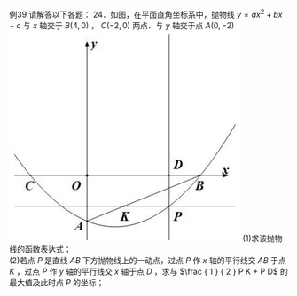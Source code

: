 例39 请解答以下各题： 24．如图，在平面直角坐标系中，抛物线 $y = a x ^ { 2 } + b x + c$ 与 $x$ 轴交于 $B \left( 4 , 0 \right)$ ， $C \left( - 2 , 0 \right)$ 两点．与 $y$ 轴交于点 $A ( 0 , - 2 )$
![](<../../qs_image_DB/专题2-7_二次函数中的最值问题（解析版）/c2d1491b2a3ffbc8afbea0e68b4af4937808568fb872a0bf915c32a51c8dd833.jpg>)
(1)求该抛物线的函数表达式；  
(2)若点 $P$ 是直线 $A B$ 下方抛物线上的一动点，过点 $P$ 作 $x$ 轴的平行线交 $A B$ 于点 $K$ ，过点 $P$ 作 $y$ 轴的平行线交 $x$ 轴于点 $D$ ，求与 $\frac { 1 } { 2 } P K + P D$ 的最大值及此时点 $P$ 的坐标；
